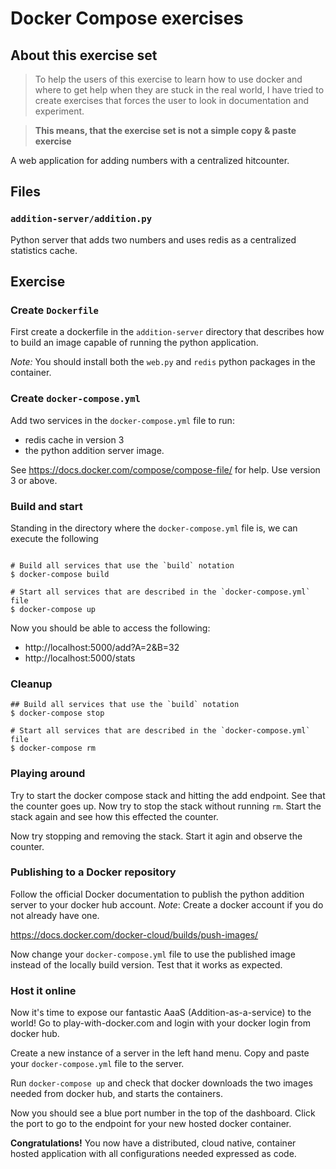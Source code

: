 # Docker Compose exercises

## About this exercise set

> To help the users of this exercise to learn how to use docker and where to get help when they are stuck in the real world, I have tried to create exercises that forces the user to look in documentation and experiment.

> **This means, that the exercise set is not a simple copy & paste exercise**

A web application for adding numbers with a centralized hitcounter.

## Files

### `addition-server/addition.py`

Python server that adds two numbers and uses redis as a centralized statistics cache.

## Exercise

### Create `Dockerfile`

First create a dockerfile in the `addition-server` directory that describes how to build an image capable of running the python application.

_Note:_ You should install both the `web.py` and `redis` python packages in the container.

### Create `docker-compose.yml`

Add two services in the `docker-compose.yml` file to run:

 - redis cache in version 3
 - the python addition server image.

See https://docs.docker.com/compose/compose-file/ for help.
Use version 3 or above.

### Build and start

Standing in the directory where the `docker-compose.yml` file is, we can execute the following

```shell

# Build all services that use the `build` notation
$ docker-compose build

# Start all services that are described in the `docker-compose.yml` file
$ docker-compose up
```

Now you should be able to access the following:

- http://localhost:5000/add?A=2&B=32
- http://localhost:5000/stats

### Cleanup

```shell
## Build all services that use the `build` notation
$ docker-compose stop

# Start all services that are described in the `docker-compose.yml` file
$ docker-compose rm
```

### Playing around

Try to start the docker compose stack and hitting the add endpoint. See that the counter goes up.
Now try to stop the stack without running `rm`. Start the stack again and see how this effected the counter.

Now try stopping and removing the stack. Start it agin and observe the counter.

### Publishing to a Docker repository

Follow the official Docker documentation to publish the python addition server to your docker hub account.
_Note_: Create a docker account if you do not already have one.

https://docs.docker.com/docker-cloud/builds/push-images/

Now change your `docker-compose.yml` file to use the published image instead of the locally build version.
Test that it works as expected.

### Host it online

Now it's time to expose our fantastic AaaS (Addition-as-a-service) to the world!
Go to play-with-docker.com and login with your docker login from docker hub.

Create a new instance of a server in the left hand menu. Copy and paste your `docker-compose.yml` file to the server.

Run `docker-compose up` and check that docker downloads the two images needed from docker hub, and starts the containers.

Now you should see a blue port number in the top of the dashboard. Click the port to go to the endpoint for your new hosted docker container.

__Congratulations!__ You now have a distributed, cloud native, container hosted application with all configurations needed expressed as code.
